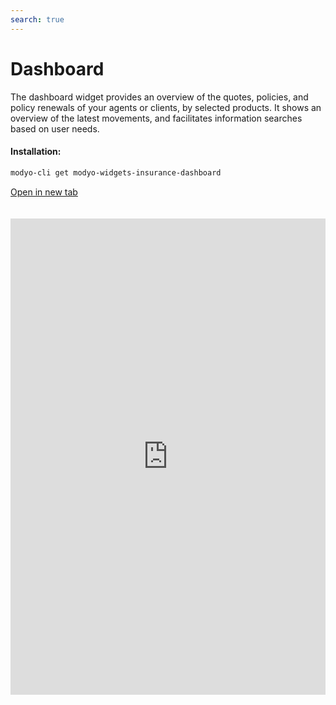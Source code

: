 ```yaml
---
search: true
---
```


# Dashboard

The dashboard widget provides an overview of the quotes, policies, and policy renewals of your agents or clients, by selected products. It shows an overview of the latest movements, and facilitates information searches based on user needs.

#### Installation:

```bash
modyo-cli get modyo-widgets-insurance-dashboard
```

[Open in new tab](https://widgets.modyo.com/insurance/broker/dashboard)

<iframe id="widgetFrame" src="https://widgets.modyo.com/insurance/broker/dashboard" width="100%" frameBorder="0" style="min-height:762px;overflow:auto;margin-top:20px;"/>

| Feature       | Description                                                                                                                                                                                                              |
|---------------------|--------------------------------------------------------------------------------------------------------------------------------------------------------------------------------------------------------------------------|
| Search tool            | It facilitates the search of information through key data on quotes and policies. Customize options or choose searches based on product ID, holder name, or document numbers.        |
| Date Filter     | Customize the results calendar and optimize calls to the query service according to users' query interest or according to the time periods set by legal teams.                |
| Table of results | Configure key data based on device and business need to show a summary of important quotes, policies, and renewals information.                                              |
| Organizer         | Optimize space by customizing result panners and order filter to deliver a better experience based on user interest.                                                                      |
| New quote    | Generates access to creating new quotes quickly and directly from the main dashboard.                                                                                                            |
| New policy        | Facilitate the issuance of policies through the search for current quotes that your intermediaries can issue. Relate results of the latest quotes made to increase the conversion (issue). |
